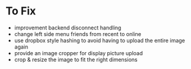 # To Fix

- improvement backend disconnect handling
- change left side menu friends from recent to online
- use dropbox style hashing to avoid having to upload the entire image again
- provide an image cropper for display picture upload
- crop & resize the image to fit the right dimensions 